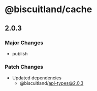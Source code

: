 # @biscuitland/cache

## 2.0.3

### Major Changes

-   publish

### Patch Changes

-   Updated dependencies
    -   @biscuitland/api-types@2.0.3
